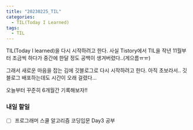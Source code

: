 ```yaml
---
title: "20230225_TIL"
categories:
  - TIL(Today I Learned)
tags:
  - TIL
---
```


TIL(Today I learned)을 다시 시작하려고 한다. 
사실 Tistory에서 TIL을 작년 11월부터 조금씩 하다가 중간에 한달 정도 공백이 생겨버렸다..(게으름ㅠㅠ)

그래서 새로운 마음을 잡는 김에 깃블로그로 다시 시작하려고 한다. 
아직 초보라서.. 깃블로그 배포하는데도 시간이 오래 걸렸다... 

오늘부터 꾸준히 6개월간 기록해보자!!


### 내일 할일

- [ ] 프로그래머 스쿨 알고리즘 코딩입문 Day3 공부
